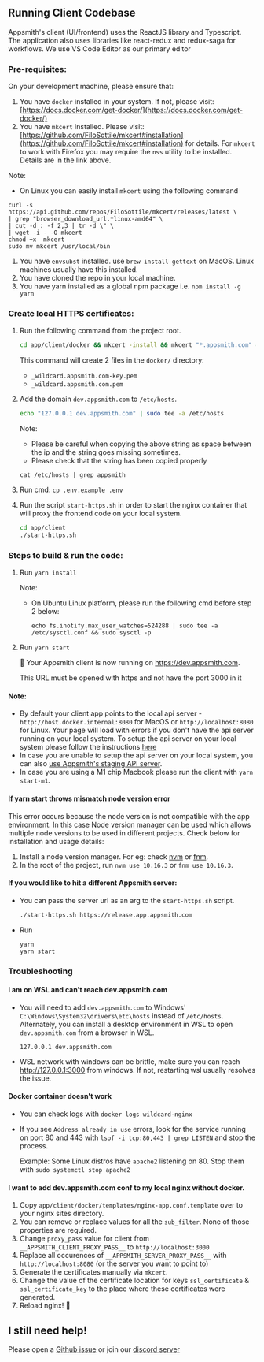 ## Running Client Codebase

Appsmith's client (UI/frontend) uses the ReactJS library and Typescript. The application also uses libraries like react-redux and redux-saga for workflows. We use VS Code Editor as our primary editor

### Pre-requisites:

On your development machine, please ensure that:

1. You have `docker` installed in your system. If not, please visit: [https://docs.docker.com/get-docker/](https://docs.docker.com/get-docker/)
1. You have `mkcert` installed. Please visit: [https://github.com/FiloSottile/mkcert#installation](https://github.com/FiloSottile/mkcert#installation) for details. For `mkcert` to work with Firefox you may require the `nss` utility to be installed. Details are in the link above.

  Note:
  - On Linux you can easily install `mkcert` using the following command
  ```
  curl -s https://api.github.com/repos/FiloSottile/mkcert/releases/latest \
  | grep "browser_download_url.*linux-amd64" \
  | cut -d : -f 2,3 | tr -d \" \
  | wget -i - -O mkcert
  chmod +x  mkcert
  sudo mv mkcert /usr/local/bin
  ```

1. You have `envsubst` installed. use `brew install gettext` on MacOS. Linux machines usually have this installed.
1. You have cloned the repo in your local machine.
1. You have yarn installed as a global npm package i.e. `npm install -g yarn`

### Create local HTTPS certificates:

1. Run the following command from the project root.

   ```bash
   cd app/client/docker && mkcert -install && mkcert "*.appsmith.com" && cd ../../..
   ```

   This command will create 2 files in the `docker/` directory:

   - `_wildcard.appsmith.com-key.pem`
   - `_wildcard.appsmith.com.pem`

1. Add the domain `dev.appsmith.com` to `/etc/hosts`.

   ```bash
   echo "127.0.0.1 dev.appsmith.com" | sudo tee -a /etc/hosts
   ```

   Note:

   - Please be careful when copying the above string as space between the ip and the string goes missing sometimes.
   - Please check that the string has been copied properly

   ```
   cat /etc/hosts | grep appsmith
   ```

1. Run cmd: `cp .env.example .env`

1. Run the script `start-https.sh` in order to start the nginx container that will proxy the frontend code on your local system.

   ```bash
   cd app/client
   ./start-https.sh
   ```

### Steps to build & run the code:

1. Run `yarn install`

    Note:

    - On Ubuntu Linux platform, please run the following cmd before step 2 below:

        ```
        echo fs.inotify.max_user_watches=524288 | sudo tee -a /etc/sysctl.conf && sudo sysctl -p
        ```

2. Run `yarn start`

    🎉 Your Appsmith client is now running on https://dev.appsmith.com.

    This URL must be opened with https and not have the port 3000 in it

#### Note:

- By default your client app points to the local api server - `http://host.docker.internal:8080` for MacOS or `http://localhost:8080` for Linux. Your page will load with errors if you don't have the api server running on your local system. To setup the api server on your local system please follow the instructions [here](https://github.com/appsmithorg/appsmith/blob/release/contributions/ServerSetup.md)
- In case you are unable to setup the api server on your local system, you can also [use Appsmith's staging API server](#if-you-would-like-to-hit-a-different-appsmith-server).
- In case you are using a M1 chip Macbook please run the client with `yarn start-m1`.

#### If yarn start throws mismatch node version error

This error occurs because the node version is not compatible with the app environment. In this case Node version manager can be used which allows multiple
node versions to be used in different projects. Check below for installation and usage details:

1. Install a node version manager. For eg: check [nvm](https://github.com/nvm-sh/nvm) or [fnm](https://github.com/Schniz/fnm).
1. In the root of the project, run `nvm use 10.16.3` or `fnm use 10.16.3`.

#### If you would like to hit a different Appsmith server:

- You can pass the server url as an arg to the `start-https.sh` script.

    ```bash
    ./start-https.sh https://release.app.appsmith.com
    ```

- Run

    ```
    yarn
    yarn start
    ```

### Troubleshooting

#### I am on WSL and can't reach dev.appsmith.com

- You will need to add `dev.appsmith.com` to Windows' `C:\Windows\System32\drivers\etc\hosts` instead of `/etc/hosts`. Alternately, you can install a desktop environment in WSL to open `dev.appsmith.com` from a browser in WSL.

  ```
  127.0.0.1 dev.appsmith.com
  ```

- WSL network with windows can be brittle, make sure you can reach http://127.0.0.1:3000 from windows. If not, restarting wsl usually resolves the issue.

#### Docker container doesn't work

- You can check logs with `docker logs wildcard-nginx`
- If you see `Address already in use` errors, look for the service running on port 80 and 443 with `lsof -i tcp:80,443 | grep LISTEN` and stop the process.

  Example: Some Linux distros have `apache2` listening on 80. Stop them with `sudo systemctl stop apache2`

#### I want to add dev.appsmith.com conf to my local nginx without docker.

1. Copy `app/client/docker/templates/nginx-app.conf.template` over to your nginx sites directory.
1. You can remove or replace values for all the `sub_filter`. None of those properties are required.
1. Change `proxy_pass` value for client from `__APPSMITH_CLIENT_PROXY_PASS__` to `http://localhost:3000`
1. Replace all occurences of `__APPSMITH_SERVER_PROXY_PASS__` with `http://localhost:8080` (or the server you want to point to)
1. Generate the certificates manually via `mkcert`.
1. Change the value of the certificate location for keys `ssl_certificate` & `ssl_certificate_key` to the place where these certificates were generated.
1. Reload nginx! :tada:

## I still need help!

Please open a [Github issue](https://github.com/appsmithorg/appsmith/issues/new/choose) or join our [discord server](https://discord.com/invite/rBTTVJp)
